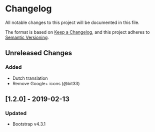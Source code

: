 # Changelog
All notable changes to this project will be documented in this file.

The format is based on [Keep a Changelog](https://keepachangelog.com/en/1.0.0/),
and this project adheres to [Semantic Versioning](https://semver.org/spec/v2.0.0.html).

## Unreleased Changes
### Added
- Dutch translation
- Remove Google+ icons (@bit33)

## [1.2.0] - 2019-02-13
### Updated
- Bootstrap v4.3.1
